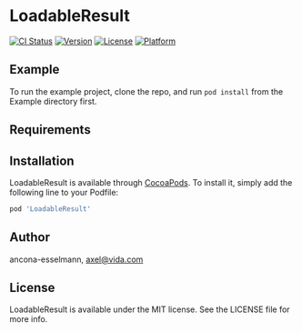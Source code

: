 # LoadableResult

[![CI Status](https://img.shields.io/travis/ancona-esselmann/LoadableResult.svg?style=flat)](https://travis-ci.org/ancona-esselmann/LoadableResult)
[![Version](https://img.shields.io/cocoapods/v/LoadableResult.svg?style=flat)](https://cocoapods.org/pods/LoadableResult)
[![License](https://img.shields.io/cocoapods/l/LoadableResult.svg?style=flat)](https://cocoapods.org/pods/LoadableResult)
[![Platform](https://img.shields.io/cocoapods/p/LoadableResult.svg?style=flat)](https://cocoapods.org/pods/LoadableResult)

## Example

To run the example project, clone the repo, and run `pod install` from the Example directory first.

## Requirements

## Installation

LoadableResult is available through [CocoaPods](https://cocoapods.org). To install
it, simply add the following line to your Podfile:

```ruby
pod 'LoadableResult'
```

## Author

ancona-esselmann, axel@vida.com

## License

LoadableResult is available under the MIT license. See the LICENSE file for more info.
